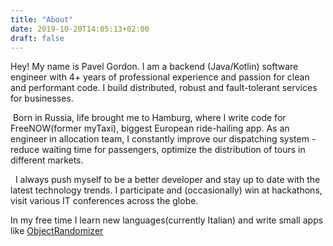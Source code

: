 ```yaml
---
title: "About"
date: 2019-10-20T14:05:13+02:00
draft: false
---
```

Hey! 
My name is Pavel Gordon. I am a backend (Java/Kotlin) software engineer with 4+ years of professional experience and passion for clean and performant code. I build distributed, robust and fault-tolerant services for businesses.

 Born in Russia, life brought me to Hamburg, where I write code for FreeNOW(former myTaxi), biggest European ride-hailing app. As an engineer in allocation team, I constantly improve our dispatching system - reduce waiting time for passengers, optimize the distribution of tours in different markets.

  I always push myself to be a better developer and stay up to date with the latest technology trends. I participate and (occasionally) win at hackathons, visit various IT conferences across the globe. 

In my free time I learn new languages(currently Italian) and write small apps like 
[ObjectRandomizer](https://objectrandomizer.pgordon.dev/static/index.html)